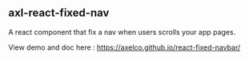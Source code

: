 ## axl-react-fixed-nav
A react component that fix a nav when users scrolls your app pages.

View demo and doc here : https://axelco.github.io/react-fixed-navbar/
